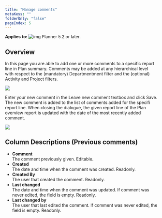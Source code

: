 ```yaml
---
title: "Manage comments"
metaKeys: ""
folderOnly: "false"
pageIndex: 5
---
```


**Applies to:** ![img](https://profitbasedocs.blob.core.windows.net/icons/yes-icon.png) Planner 5.2 or later.

## Overview

In this page you are able to add one or more comments to a specific report line in Plan summary. Comments may be added at any hierarchical level with respect to the (mandatory) Departmentment filter and the (optional) Activity and Project filters.

![](https://profitbasedocs.blob.core.windows.net/enduserhelp/images/ManageComments.JPG)

Enter your new comment in the Leave new comment textbox and click Save. The new comment is added to the list of comments added for the specifi report line.  When closing the dialogue, the given report line of the Plan overview report is updated with the date of the most recently added comment.

![](https://profitbasedocs.blob.core.windows.net/enduserhelp/images/PlanOverviewLastCommented.JPG)

## Column Descriptions (Previous comments)

- **Comment**<br/>
The comment previously given. Editable.
- **Created**<br/>
The date and time when the comment was created. Readonly.
- **Created By**<br/>
The user that created the comment. Readonly.
- **Last changed**<br/>
The date and time when the comment was updated. If comment was never edited, the field is empty. Readonly.
- **Last changed by**<br/>
The user that last edited the comment. If comment was never edited, the field is empty. Readonly.
